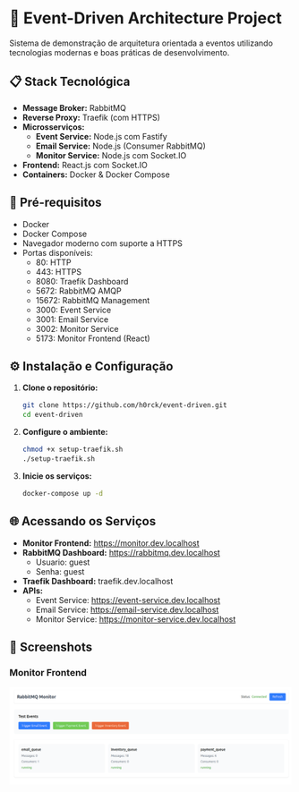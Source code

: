 # 🚀 Event-Driven Architecture Project

Sistema de demonstração de arquitetura orientada a eventos utilizando tecnologias modernas e boas práticas de desenvolvimento.

## 📋 Stack Tecnológica

- **Message Broker:** RabbitMQ
- **Reverse Proxy:** Traefik (com HTTPS)
- **Microsserviços:**
  - **Event Service:** Node.js com Fastify
  - **Email Service:** Node.js (Consumer RabbitMQ)
  - **Monitor Service:** Node.js com Socket.IO 
- **Frontend:** React.js com Socket.IO 
- **Containers:** Docker & Docker Compose

## 🔧 Pré-requisitos

- Docker 
- Docker Compose 
- Navegador moderno com suporte a HTTPS
- Portas disponíveis:
  - 80: HTTP
  - 443: HTTPS
  - 8080: Traefik Dashboard
  - 5672: RabbitMQ AMQP
  - 15672: RabbitMQ Management
  - 3000: Event Service
  - 3001: Email Service
  - 3002: Monitor Service
  - 5173: Monitor Frontend (React)

## ⚙️ Instalação e Configuração

1. **Clone o repositório:**
   ```bash
   git clone https://github.com/h0rck/event-driven.git
   cd event-driven
   ```

2. **Configure o ambiente:**
   ```bash
   chmod +x setup-traefik.sh
   ./setup-traefik.sh
   ```

3. **Inicie os serviços:**
   ```bash
   docker-compose up -d
   ```

## 🌐 Acessando os Serviços

- **Monitor Frontend:** https://monitor.dev.localhost
- **RabbitMQ Dashboard:** https://rabbitmq.dev.localhost
  - Usuario: guest
  - Senha: guest
- **Traefik Dashboard:** traefik.dev.localhost
- **APIs:**
  - Event Service: https://event-service.dev.localhost
  - Email Service: https://email-service.dev.localhost
  - Monitor Service: https://monitor-service.dev.localhost

## 📸 Screenshots

### Monitor Frontend
![Monitor Frontend](./assets/images/monitor-frontend.png)


